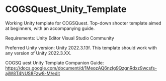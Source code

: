 # COGSQuest_Unity_Template
Working Unity template for COGSQuest. Top-down shooter template aimed at beginners, with an accompanying guide.

Requirements:
Unity Editor
Visual Studio Community

Preferred Unity version: Unity 2022.3.13f. This template should work with any version of Unity 2022.3.XX.

COGSQ uest Unity Template Companion Guide: https://docs.google.com/document/d/1MeozAQ6nzIg9QzgnRdxz9wcsfs-ajW8T4NUS8Fzw8-M/edit
